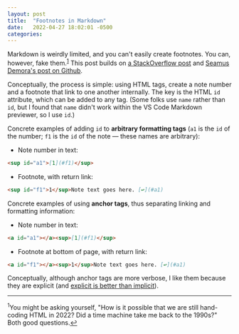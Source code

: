 ```yaml
---
layout: post
title:  "Footnotes in Markdown"
date:   2022-04-27 18:02:01 -0500
categories:
---
```

Markdown is weirdly limited, and you can't easily create footnotes. You can, however, fake them.<a id="a1"></a><sup>[1](#f1)</sup> This post builds on [a StackOverflow post](https://stackoverflow.com/questions/25579868/how-to-add-footnotes-to-github-flavoured-markdown) and [Seamus Demora's post on Github](https://github.com/seamusdemora/seamusdemora.github.io/blob/master/GFM_FootnotesWithReturnFeature.md).

Conceptually, the process is simple: using HTML tags, create a note number and a footnote that link to one another internally. The key is the HTML `id` attribute, which can be added to any tag. (Some folks use `name` rather than `id`, but I found that `name` didn't work within the VS Code Markdown previewer, so I use `id`.)

Concrete examples of adding `id` to **arbitrary formatting tags** (`a1` is the `id` of the number; `f1` is the `id` of the note — these names are arbitrary):

- Note number in text:
```Markdown
<sup id="a1">[1](#f1)</sup>
```
- Footnote, with return link:
```Markdown
<sup id="f1">1</sup>Note text goes here. [↩](#a1)
```

Concrete examples of using **anchor tags**, thus separating linking and formatting information:

- Note number in text:
```Markdown
<a id="a1"></a><sup>[1](#f1)</sup>
```
- Footnote at bottom of page, with return link:
```Markdown
<a id="f1"></a><sup>1</sup>Note text goes here. [↩](#a1)
```

Conceptually, although anchor tags are more verbose, I like them because they are explicit (and [explicit is better than implicit](https://miguelgfierro.com/blog/2018/python-pro-tips-understanding-explicit-is-better-than-implicit/#:~:text=Explicit%20is%20better%20than%20implicit%20Being%20explicit%20means,not%20to%20hide%20the%20behavior%20of%20a%20function.)).

---
<a id="f1"></a><sup>1</sup>You might be asking yourself, "How is it possible that we are still hand-coding HTML in 2022? Did a time machine take me back to the 1990s?" Both good questions.[↩](#a1)
